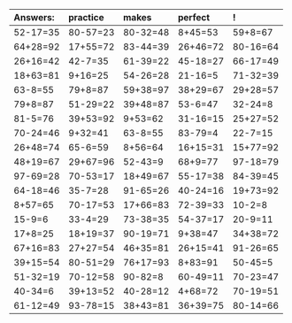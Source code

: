 | Answers: | practice | makes | perfect | ! |
| :--- | :--- | :--- | :--- | :--- |
| 52-17=35 | 80-57=23 | 80-32=48 | 8+45=53 | 59+8=67 | 
| 64+28=92 | 17+55=72 | 83-44=39 | 26+46=72 | 80-16=64 | 
| 26+16=42 | 42-7=35 | 61-39=22 | 45-18=27 | 66-17=49 | 
| 18+63=81 | 9+16=25 | 54-26=28 | 21-16=5 | 71-32=39 | 
| 63-8=55 | 79+8=87 | 59+38=97 | 38+29=67 | 29+28=57 | 
| 79+8=87 | 51-29=22 | 39+48=87 | 53-6=47 | 32-24=8 | 
| 81-5=76 | 39+53=92 | 9+53=62 | 31-16=15 | 25+27=52 | 
| 70-24=46 | 9+32=41 | 63-8=55 | 83-79=4 | 22-7=15 | 
| 26+48=74 | 65-6=59 | 8+56=64 | 16+15=31 | 15+77=92 | 
| 48+19=67 | 29+67=96 | 52-43=9 | 68+9=77 | 97-18=79 | 
| 97-69=28 | 70-53=17 | 18+49=67 | 55-17=38 | 84-39=45 | 
| 64-18=46 | 35-7=28 | 91-65=26 | 40-24=16 | 19+73=92 | 
| 8+57=65 | 70-17=53 | 17+66=83 | 72-39=33 | 10-2=8 | 
| 15-9=6 | 33-4=29 | 73-38=35 | 54-37=17 | 20-9=11 | 
| 17+8=25 | 18+19=37 | 90-19=71 | 9+38=47 | 34+38=72 | 
| 67+16=83 | 27+27=54 | 46+35=81 | 26+15=41 | 91-26=65 | 
| 39+15=54 | 80-51=29 | 76+17=93 | 8+83=91 | 50-45=5 | 
| 51-32=19 | 70-12=58 | 90-82=8 | 60-49=11 | 70-23=47 | 
| 40-34=6 | 39+13=52 | 40-28=12 | 4+68=72 | 70-19=51 | 
| 61-12=49 | 93-78=15 | 38+43=81 | 36+39=75 | 80-14=66 | 
